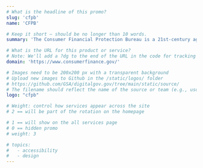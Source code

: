 ```yaml
---
# What is the headline of this promo?
slug: 'cfpb'
name: 'CFPB'

# Keep it short — should be no longer than 10 words.
summary: 'The Consumer Financial Protection Bureau is a 21st-century agency that implements and enforces federal consumer financial law and ensures that markets for consumer financial products are fair, transparent, and competitive.'

# What is the URL for this product or service?
# Note: We'll add a ?dg to the end of the URL in the code for tracking purposes
domain: 'https://www.consumerfinance.gov/'

# Images need to be 200x200 px with a transparent background
# Upload new images to Github in the /static/logos/ folder
# https://github.com/GSA/digitalgov.gov/tree/main/static/source/
# The filename should reflect the name of the source or team (e.g., usds-logo.png)
logo: "cfpb"

# Weight: control how services appear across the site
# 2 == will be part of the rotation on the homepage

# 1 == will show on the all services page
# 0 == hidden promo
# weight: 3

# topics:
#   - accessibility
#   - design
---
```

